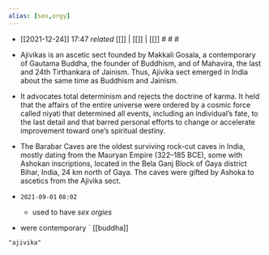 ```yaml
---
alias: [sex,orgy]
---
```


- [[2021-12-24]] 17:47 _related_ [[]] | [[]] | [[]] # # #
	
- Ajivikas is an ascetic sect founded by Makkali Gosala, a contemporary of Gautama Buddha, the founder of Buddhism, and of Mahavira, the last and 24th Tirthankara of Jainism. Thus, Ajivika sect emerged in India about the same time as Buddhism and Jainism. 
- It advocates total determinism and rejects the doctrine of karma. It held that the affairs of the entire universe were ordered by a cosmic force called niyati that determined all events, including an individual’s fate, to the last detail and that barred personal efforts to change or accelerate improvement toward one’s spiritual destiny.
- The Barabar Caves are the oldest surviving rock-cut caves in India, mostly dating from the Mauryan Empire (322–185 BCE), some with Ashokan inscriptions, located in the Bela Ganj Block of Gaya district Bihar, India, 24 km north of Gaya. The caves were gifted by Ashoka to ascetics from the Ajivika sect.
- `2021-09-01`  `08:02`
	- used to have *sex orgies*
- were contemporary ˋ [[buddha]]

```query
"ajivika"
```